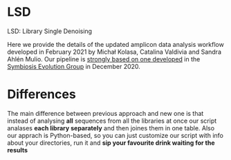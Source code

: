 # LSD
LSD: Library Single Denoising


Here we provide the details of the updated amplicon data analysis workflow developed in February 2021 by Michał Kolasa, Catalina Valdivia and Sandra Ahlén Mulio. Our pipeline is [strongly based on one developed](https://github.com/symPiotr/amplicon_analysis_pipeline/blob/main/COI_and_16S_rRNA_amplicon_bioinformatic_pipeline.md) in the [Symbiosis Evolution Group](https://symbio.eko.uj.edu.pl/en_GB/) in December 2020. 

# Differences
The main difference between previous approach and new one is that instead of analysing **all** sequences from all the libraries at once our script analases **each library separately** and then joines them in one table.
Also our apprach is Python-based, so you can just customize our script with info about your directories, run it and **sip your favourite drink waiting for the results**
